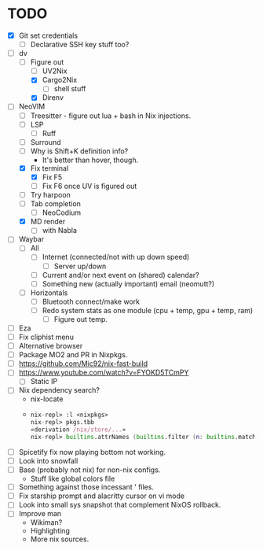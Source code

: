 # TODO
 - [x] Git set credentials 
     - [ ] Declarative SSH key stuff too?
 - [ ] dv
     - [ ] Figure out 
        - [ ] UV2Nix
        - [x] Cargo2Nix
            - [ ] shell stuff
        - [x] Direnv
 - [ ] NeoVIM
    - [ ] Treesitter - figure out lua + bash in Nix injections.
    - [ ] LSP
        - [ ] Ruff
    - [ ] Surround
    - [ ] Why is Shift+K definition info?
        - It's better than hover, though.
    - [x] Fix terminal
        - [x] Fix F5
        - [ ] Fix F6 once UV is figured out
    - [ ] Try harpoon
    - [ ] Tab completion
        - [ ] NeoCodium
    - [x] MD render
        - [ ] with Nabla
 - [ ] Waybar
    - [ ] All
        - [ ] Internet (connected/not with up down speed) 
            - [ ] Server up/down
        - [ ] Current and/or next event on (shared) calendar?
        - [ ] Something new (actually important) email (neomutt?)
    - [ ] Horizontals
        - [ ] Bluetooth connect/make work
        - [ ] Redo system stats as one module (cpu + temp, gpu + temp, ram)
             - [ ] Figure out temp.
 - [ ] Eza
 - [ ] Fix cliphist menu
 - [ ] Alternative browser
 - [ ] Package MO2 and PR in Nixpkgs.
 - [ ] https://github.com/Mic92/nix-fast-build
 - [ ] https://www.youtube.com/watch?v=FYOKD5TCmPY
    - [ ] Static IP
 - [ ] Nix dependency search?
    - nix-locate
    - ```nix repl
      nix-repl> :l <nixpkgs>
      nix-repl> pkgs.tbb
      «derivation /nix/store/...»
      nix-repl> builtins.attrNames (builtins.filter (n: builtins.match "tbb.*" n != null) (builtins.attrNames pkgs))
        ```
 - [ ] Spicetify fix now playing bottom not working.
 - [ ] Look into snowfall
 - [ ] Base (probably not nix) for non-nix configs.
     - Stuff like global colors file
 - [ ] Something against those incessant ' files.
 - [ ] Fix starship prompt and alacritty cursor on vi mode
 - [ ] Look into small sys snapshot that complement NixOS rollback.
 - [ ] Improve man
    - Wikiman?
    - Highlighting
    - More nix sources.
